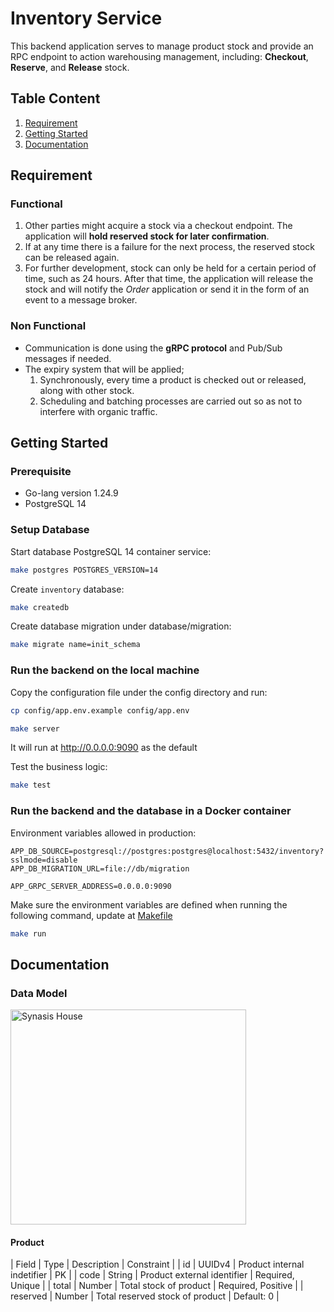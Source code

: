 # Inventory Service

This backend application serves to manage product stock and provide an RPC endpoint to action warehousing management, including: **Checkout**, **Reserve**, and **Release** stock.

## Table Content

1. [Requirement](#requirement)
2. [Getting Started](#getting-started)
3. [Documentation](#documentation)

## Requirement

### Functional

1. Other parties might acquire a stock via a checkout endpoint. The application will **hold reserved stock for later confirmation**.
2. If at any time there is a failure for the next process, the reserved stock can be released again.
3. For further development, stock can only be held for a certain period of time, such as 24 hours. After that time, the application will release the stock and will notify the *Order* application or send it in the form of an event to a message broker.

### Non Functional

- Communication is done using the **gRPC protocol** and Pub/Sub messages if needed.
- The expiry system that will be applied;
    1. Synchronously, every time a product is checked out or released, along with other stock.
    2. Scheduling and batching processes are carried out so as not to interfere with organic traffic.

## Getting Started

### Prerequisite

- Go-lang version 1.24.9
- PostgreSQL 14

### Setup Database

Start database PostgreSQL 14 container service:

```bash
make postgres POSTGRES_VERSION=14
```

Create `inventory` database:

```bash
make createdb
```

Create database migration under database/migration:

```bash
make migrate name=init_schema
```

### Run the backend on the local machine

Copy the configuration file under the config directory and run:

```bash
cp config/app.env.example config/app.env
```

```bash
make server
```

It will run at <http://0.0.0.0:9090> as the default

Test the business logic:

```bash
make test
```

### Run the backend and the database in a Docker container

Environment variables allowed in production:

```shell
APP_DB_SOURCE=postgresql://postgres:postgres@localhost:5432/inventory?sslmode=disable
APP_DB_MIGRATION_URL=file://db/migration

APP_GRPC_SERVER_ADDRESS=0.0.0.0:9090
```

Make sure the environment variables are defined when running the following command, update at [Makefile](./Makefile)

```bash
make run
```

## Documentation

### Data Model

<img width="377" height="344" alt="Synasis House" src="https://github.com/user-attachments/assets/2d8e3f63-39d0-4807-9d75-03e7f1c28b7a" />

#### Product

| Field | Type | Description | Constraint |
| id | UUIDv4 | Product internal indetifier | PK |
| code | String | Product external identifier | Required, Unique |
| total | Number | Total stock of product | Required, Positive |
| reserved | Number | Total reserved stock of product | Default: 0 |
